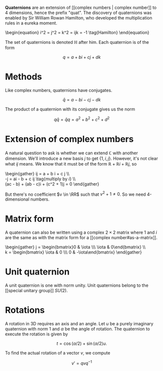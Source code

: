 **Quaternions** are an extension of [[complex numbers | complex number]] to 4 dimensions, hence the prefix "quat". The discovery of quaternions was enabled by Sir William Rowan Hamilton, who developed the multiplication rules in a eureka moment.

\begin{equation}
i^2 = j^2 = k^2 = ijk = -1 \tag{Hamilton}
\end{equation}

The set of quaternions is denoted $\mathbb{H}$ after him. Each quaternion is of the form

$$
q = a + b i + c j + dk
$$

# Methods

Like complex numbers, quaternions have conjugates.

$$
\bar{q} = a - bi - cj - dk
$$

The product of a quaternion with its conjugate gives us the norm

$$
q\bar{q} = \bar{q}q = a^2 + b^2 + c^2 + d^2
$$

# Extension of complex numbers

A natural question to ask is whether we can extend $\mathbb{C}$ with another dimension. We'll introduce a new basis $j$ to get $\{1, i, j\}$. However, it's not clear what $ij$ means. We know that it must be of the form $\mathbb{R} + \mathbb{R} i + \mathbb{R}j$, so

\begin{gather}
ij = a + b i + c j \\\\\
-j = ai - b + c ij \tag{multiply by $i$} \\\\\
(ac - b) + (ab - c)i + (c^2 + 1)j = 0
\end{gather}

But there's no coefficient $v \in \RR$ such that $v^2 + 1 \neq 0$. So we need 4-dimensional numbers.

# Matrix form

A quaternion can also be written using a complex $2 \times 2$ matrix where 1 and $i$ are the same as with the matrix form for a [[complex number#as-a-matrix]].

\begin{gather}
j = \begin{bmatrix}0 & \iota \\\\\ \iota & 0\end{bmatrix} \\\\\
k = \begin{bmatrix} \iota & 0 \\\\\ 0 & -\iota\end{bmatrix}
\end{gather}



# Unit quaternion

A unit quaternion is one with norm unity. Unit quaternions belong to the [[special unitary group]] $SU(2)$.

# Rotations

A rotation in 3D requires an axis and an angle. Let $u$ be a purely imaginary quaternion with norm 1 and $\alpha$ be the angle of rotation. The quaternion to execute the rotation is given by

$$
t = \cos(\alpha / 2) + \sin(\alpha / 2) u.
$$

To find the actual rotation of a vector $v$, we compute

$$
v' = qvq^{-1}
$$
